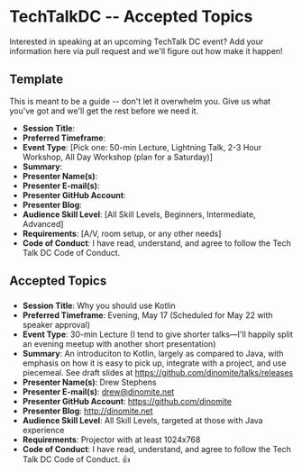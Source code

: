 # TechTalkDC -- Accepted Topics
Interested in speaking at an upcoming TechTalk DC event? Add your information here via pull request and we'll figure out how make it happen!

## Template
This is meant to be a guide -- don't let it overwhelm you. Give us what you've got and we'll get the rest before we need it.


* **Session Title**:  
 * **Preferred Timeframe**:  
 * **Event Type**: [Pick one: 50-min Lecture, Lightning Talk, 2-3 Hour Workshop, All Day Workshop (plan for a Saturday)]
 * **Summary**:
 * **Presenter Name(s)**:
 * **Presenter E-mail(s)**:
 * **Presenter GitHub Account**:
 * **Presenter Blog**:
 * **Audience Skill Level**: [All Skill Levels, Beginners, Intermediate, Advanced]
 * **Requirements**: [A/V, room setup, or any other needs]
 * **Code of Conduct**: I have read, understand, and agree to follow the Tech Talk DC Code of Conduct.

## Accepted Topics

###

* **Session Title**: Why you should use Kotlin
 * **Preferred Timeframe**: Evening, May 17 (Scheduled for May 22 with speaker approval)
 * **Event Type**: 30-min Lecture (I tend to give shorter talks—I'll happily split an evening meetup with another short presentation)
 * **Summary**: An introduciton to Kotlin, largely as compared to Java, with emphasis on how it is easy to pick up, integrate with a project, and use piecemeal.  See draft slides at https://github.com/dinomite/talks/releases
 * **Presenter Name(s)**: Drew Stephens
 * **Presenter E-mail(s)**: drew@dinomite.net
 * **Presenter GitHub Account**: https://github.com/dinomite
 * **Presenter Blog**: http://dinomite.net
 * **Audience Skill Level**: All Skill Levels, targeted at those with Java experience
 * **Requirements**: Projector with at least 1024x768
 * **Code of Conduct**: I have read, understand, and agree to follow the Tech Talk DC Code of Conduct. 👍
